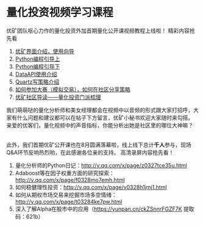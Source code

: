 # 量化投资视频学习课程

优矿团队呕心力作的量化投资外加首期量化公开课视频教程上线啦！
精彩内容抢先看
1. [优矿界面介绍，使用向导](http://v.qq.com/page/f/j/d/f0179m7oujd.html)
2. [Python编程引导上](http://v.qq.com/page/i/m/k/i0179u46nmk.html)
3. [Python编程引导下](http://v.qq.com/page/y/0/t/y0180zz240t.html)
4. [DataAPI使用介绍](http://v.qq.com/page/x/9/a/x01813y499a.html)
5. [Quartz写策略介绍](http://v.qq.com/page/o/x/l/o0181o2vuxl.html)
6. [如何参加大赛（模拟交易），如何在社区分享策略](http://v.qq.com/page/h/w/l/h018670rwwl.html)
7. [优矿社区导读——量化投资门派梳理](https://uqer.datayes.com/community/share/56749fca228e5bab38c977d1?source&xueqiu)

我们萌萌哒的量化分析师和美女经理都会在视频中以音频的形式跟大家打招呼，大家有什么问题和建议都可以在帖子下方留言，优矿小秘书欢迎大家随时来勾搭。
亲爱的优客们，量化视频中的声音指标，你能分析出她是社区里的哪位大神嘛？

<br>此外，我们首期优矿公开课也在8月圆满落幕啦，线上线下总计**千人**参与，现场Q&A环节反响热烈哟，在此感谢各位亲的支持。
高清录屏内容抢先看！

1. 量化分析师的Python日记：http://v.qq.com/x/page/z0327tce35u.html
2. Adaboost等在因子权重方面的研究探索：http://v.qq.com/x/page/f0328mo7emh.html
3. 如何稳健理性投资：http://v.qq.com/x/page/v0328h1jmj1.html
4. 如何从期权市场交易来挖掘市场多空情绪：http://v.qq.com/x/page/t03284ke7pw.html
5. 深入了解Alpha在股市中的应用（https://yunpan.cn/ckZSnnrFGZF7K 提取码：621b）
